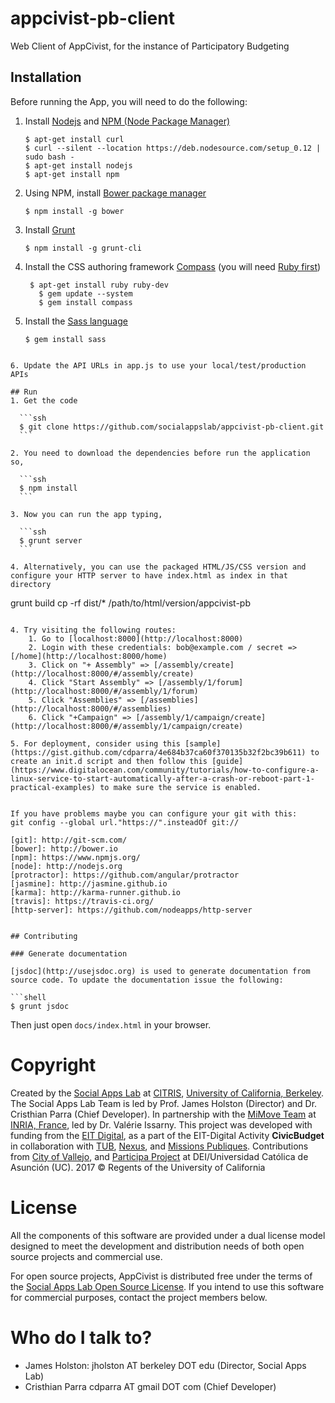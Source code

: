 # appcivist-pb-client
Web Client of AppCivist, for the instance of Participatory Budgeting

## Installation

Before running the App, you will need to do the following: 

1. Install [Nodejs](https://nodejs.org/) and [NPM (Node Package Manager)](https://www.npmjs.org/)

	```ssh
	$ apt-get install curl
	$ curl --silent --location https://deb.nodesource.com/setup_0.12 | sudo bash -
	$ apt-get install nodejs
	$ apt-get install npm
	```
  
2. Using NPM, install [Bower package manager](http://bower.io)

	```ssh
	$ npm install -g bower
	```

3. Install [Grunt]()

	```ssh
	$ npm install -g grunt-cli
	```

4. Install the CSS authoring framework [Compass](http://compass-style.org) (you will need [Ruby first](http://www.ruby-lang.org/en/downloads/))

        $ apt-get install ruby ruby-dev
	      $ gem update --system
	      $ gem install compass


5. Install the [Sass language](http://sass-lang.com)
	
	```ssh
	$ gem install sass
  ```

6. Update the API URLs in app.js to use your local/test/production APIs

## Run
1. Get the code

	```ssh
	$ git clone https://github.com/socialappslab/appcivist-pb-client.git
	```

2. You need to download the dependencies before run the application so,

	```ssh
	$ npm install
	```

3. Now you can run the app typing,

	```ssh
	$ grunt server
	```

4. Alternatively, you can use the packaged HTML/JS/CSS version and configure your HTTP server to have index.html as index in that directory

```
grunt build
cp -rf dist/* /path/to/html/version/appcivist-pb
```

4. Try visiting the following routes: 
	1. Go to [localhost:8000](http://localhost:8000)
	2. Login with these credentials: bob@example.com / secret => [/home](http://localhost:8000/home)
	3. Click on "+ Assembly" => [/assembly/create](http://localhost:8000/#/assembly/create)
	4. Click "Start Assembly" => [/assembly/1/forum](http://localhost:8000/#/assembly/1/forum)
	5. Click "Assemblies" => [/assemblies](http://localhost:8000/#/assemblies)
	6. Click "+Campaign" => [/assembly/1/campaign/create](http://localhost:8000/#/assembly/1/campaign/create)

5. For deployment, consider using this [sample](https://gist.github.com/cdparra/4e684b37ca60f370135b32f2bc39b611) to create an init.d script and then follow this [guide](https://www.digitalocean.com/community/tutorials/how-to-configure-a-linux-service-to-start-automatically-after-a-crash-or-reboot-part-1-practical-examples) to make sure the service is enabled. 


If you have problems maybe you can configure your git with this:
git config --global url."https://".insteadOf git://

[git]: http://git-scm.com/
[bower]: http://bower.io
[npm]: https://www.npmjs.org/
[node]: http://nodejs.org
[protractor]: https://github.com/angular/protractor
[jasmine]: http://jasmine.github.io
[karma]: http://karma-runner.github.io
[travis]: https://travis-ci.org/
[http-server]: https://github.com/nodeapps/http-server


## Contributing

### Generate documentation

[jsdoc](http://usejsdoc.org) is used to generate documentation from source code. To update the documentation issue the following:

```shell
$ grunt jsdoc
```

Then just open `docs/index.html` in your browser.

# Copyright

Created by the [Social Apps Lab](http://www.socialappslab.org/) at [CITRIS](http://citris-uc.org/), [University of California, Berkeley](http://www.berkeley.edu/). 
The Social Apps Lab Team is led by Prof. James Holston (Director) and Dr. Cristhian Parra (Chief Developer). 
In partnership with the [MiMove Team](https://www.inria.fr/en/teams/mimove) at [INRIA, France](https://www.inria.fr/), led by Dr. Valérie Issarny. 
This project was developed with funding from the [EIT Digital](https://www.eitdigital.eu/), as a part of the EIT-Digital Activity **CivicBudget** in collaboration with [TUB](http://www.tu-berlin.de/), [Nexus](http://www.nexusinstitut.de/index.php/en), and [Missions Publiques](https://missionspubliques.org/).
Contributions from [City of Vallejo](http://www.ci.vallejo.ca.us/), and [Participa Project](http://www.dei.uc.edu.py/proyectos/participa/?lang=es) at DEI/Universidad Católica de Asunción (UC).
2017 © Regents of the University of California

# License

All the components of this software are provided under a dual license model designed to meet the development and distribution needs of both open source projects and commercial use. 

For open source projects, AppCivist is distributed free under the terms of the [Social Apps Lab Open Source License](LICENSE). If you intend to use this software for commercial purposes, contact the project members below.

# Who do I talk to?
- James Holston: jholston AT berkeley DOT edu (Director, Social Apps Lab)
- Cristhian Parra cdparra AT gmail DOT com (Chief Developer)
